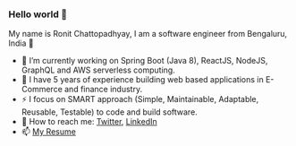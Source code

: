 ### Hello world 👋

My name is Ronit Chattopadhyay, I am a software engineer from Bengaluru, India 🚀

- 🔭 I’m currently working on Spring Boot (Java 8), ReactJS, NodeJS, GraphQL and AWS serverless computing. 
- 🌱 I have 5 years of experience building web based applications in E-Commerce and finance industry.
- ⚡ I focus on SMART approach (Simple, Maintainable, Adaptable, Reusable, Testable) to code and build software.
- 💬 How to reach me: [Twitter](https://twitter.com/ronit0717), [LinkedIn](https://www.linkedin.com/in/ronitc/)
- 📫 [My Resume](https://drive.google.com/file/d/16fFPlZTiWaHyAqb1BK_PbMFRZCNmeNB-/view?usp=sharing)

<!--
**ronit0717/ronit0717** is a ✨ _special_ ✨ repository because its `README.md` (this file) appears on your GitHub profile.

Here are some ideas to get you started:

- 🔭 I’m currently working on ...
- 🌱 I’m currently learning ...
- 👯 I’m looking to collaborate on ...
- 🤔 I’m looking for help with ...
- 💬 Ask me about ...
- 📫 How to reach me: ...
- 😄 Pronouns: ...
- ⚡ Fun fact: ...
-->
